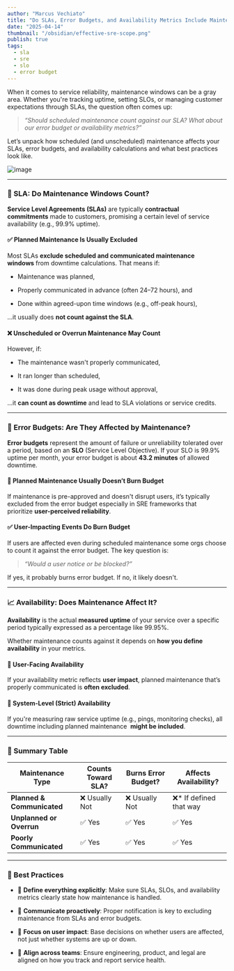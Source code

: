 ```yaml
---
author: "Marcus Vechiato"
title: "Do SLAs, Error Budgets, and Availability Metrics Include Maintenance Windows?"
date: "2025-04-14"
thumbnail: "/obsidian/effective-sre-scope.png"
publish: true
tags: 
  - sla
  - sre
  - slo
  - error budget
--- 
```





When it comes to service reliability, maintenance windows can be a gray area. Whether you're tracking uptime, setting SLOs, or managing customer expectations through SLAs, the question often comes up:

> _“Should scheduled maintenance count against our SLA? What about our error budget or availability metrics?”_

Let’s unpack how scheduled (and unscheduled) maintenance affects your SLAs, error budgets, and availability calculations   and what best practices look like.

![image](/obsidian/effective-sre-scope.png)

---

### 📜 SLA: Do Maintenance Windows Count?

**Service Level Agreements (SLAs)** are typically **contractual commitments** made to customers, promising a certain level of service availability (e.g., 99.9% uptime).

#### ✅ **Planned Maintenance Is Usually Excluded**

Most SLAs **exclude scheduled and communicated maintenance windows** from downtime calculations. That means if:

- Maintenance was planned,
    
- Properly communicated in advance (often 24–72 hours), and
    
- Done within agreed-upon time windows (e.g., off-peak hours),
    

…it usually does **not count against the SLA**.

#### ❌ Unscheduled or Overrun Maintenance May Count

However, if:

- The maintenance wasn't properly communicated,
    
- It ran longer than scheduled,
    
- It was done during peak usage without approval,
    

…it **can count as downtime** and lead to SLA violations or service credits.

---

### 🎯 Error Budgets: Are They Affected by Maintenance?

**Error budgets** represent the amount of failure or unreliability tolerated over a period, based on an **SLO** (Service Level Objective). If your SLO is 99.9% uptime per month, your error budget is about **43.2 minutes** of allowed downtime.

#### 🚫 **Planned Maintenance Usually Doesn’t Burn Budget**

If maintenance is pre-approved and doesn't disrupt users, it’s typically excluded from the error budget   especially in SRE frameworks that prioritize **user-perceived reliability**.

#### ✅ **User-Impacting Events Do Burn Budget**

If users are affected   even during scheduled maintenance   some orgs choose to count it against the error budget. The key question is:

> _“Would a user notice or be blocked?”_

If yes, it probably burns error budget. If no, it likely doesn't.

---

### 📈 Availability: Does Maintenance Affect It?

**Availability** is the actual **measured uptime** of your service over a specific period   typically expressed as a percentage like 99.95%.

Whether maintenance counts against it depends on **how you define availability** in your metrics.

#### 🔸 **User-Facing Availability**

If your availability metric reflects **user impact**, planned maintenance that’s properly communicated is **often excluded**.

#### 🔹 **System-Level (Strict) Availability**

If you're measuring raw service uptime (e.g., pings, monitoring checks), all downtime   including planned maintenance   **might be included**.

---

### 📌 Summary Table

|Maintenance Type|Counts Toward SLA?|Burns Error Budget?|Affects Availability?|
|---|---|---|---|
|**Planned & Communicated**|❌ Usually Not|❌ Usually Not|❌* If defined that way|
|**Unplanned or Overrun**|✅ Yes|✅ Yes|✅ Yes|
|**Poorly Communicated**|✅ Yes|✅ Yes|✅ Yes|

---

### 🧠 Best Practices

- 📑 **Define everything explicitly**: Make sure SLAs, SLOs, and availability metrics clearly state how maintenance is handled.
    
- 📣 **Communicate proactively**: Proper notification is key to excluding maintenance from SLAs and error budgets.
    
- 🎯 **Focus on user impact**: Base decisions on whether users are affected, not just whether systems are up or down.
    
- 🤝 **Align across teams**: Ensure engineering, product, and legal are aligned on how you track and report service health.
    


